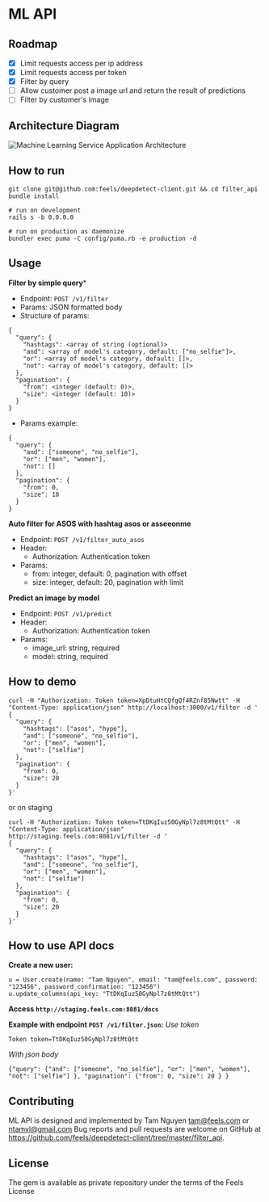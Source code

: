 # ML API

## Roadmap
* [x] Limit requests access per ip address
* [x] Limit requests access per token
* [x] Filter by query
* [ ] Allow customer post a image url and return the result of predictions
* [ ] Filter by customer's image

## Architecture Diagram
![Machine Learning Service Application Architecture](https://c7.staticflickr.com/6/5467/30326223422_fb15e3c2c8_b.jpg)

## How to run
```
git clone git@github.com:feels/deepdetect-client.git && cd filter_api
bundle install

# run on development
rails s -b 0.0.0.0

# run on production as daemonize
bundler exec puma -C config/puma.rb -e production -d
```

## Usage
**Filter by simple query***
- Endpoint: `POST /v1/filter`
- Params: JSON formatted body
- Structure of params:
```
{
  "query": {
    "hashtags": <array of string (optional)>
    "and": <array of model's category, default: ["no_selfie"]>,
    "or": <array of model's category, default: []>,
    "not": <array of model's category, default: []>
  },
  "pagination": {
    "from": <integer (default: 0)>,
    "size": <integer (default: 10)>
  }
}
```
- Params example:
```
{
  "query": {
    "and": ["someone", "no_selfie"],
    "or": ["men", "women"],
    "not": []
  },
  "pagination": {
    "from": 0,
    "size": 10
  }
}
```

**Auto filter for ASOS with hashtag asos or asseeonme**
- Endpoint: `POST /v1/filter_auto_asos`
- Header:
  - Authorization: Authentication token
- Params:
  - from: integer, default: 0, pagination with offset
  - size: integer, default: 20, pagination with limit

**Predict an image by model**
- Endpoint: `POST /v1/predict`
- Header:
  - Authorization: Authentication token
- Params:
  - image_url: string, required
  - model: string, required

## How to demo
```
curl -H "Authorization: Token token=XpDtuHtCQfgQf4RZnf85Nwtt" -H "Content-Type: application/json" http://localhost:3000/v1/filter -d '
{
  "query": {
    "hashtags": ["asos", "hype"],
    "and": ["someone", "no_selfie"],
    "or": ["men", "women"],
    "not": ["selfie"]
  },
  "pagination": {
    "from": 0,
    "size": 20
  }
}'
```
or on staging
```
curl -H "Authorization: Token token=TtDKqIuz50GyNpl7z8tMtQtt" -H "Content-Type: application/json" http://staging.feels.com:8081/v1/filter -d '
{
  "query": {
    "hashtags": ["asos", "hype"],
    "and": ["someone", "no_selfie"],
    "or": ["men", "women"],
    "not": ["selfie"]
  },
  "pagination": {
    "from": 0,
    "size": 20
  }
}'
```

## How to use API docs
**Create a new user:**
```
u = User.create(name: "Tam Nguyen", email: "tam@feels.com", password: "123456", password_confirmation: "123456")
u.update_columns(api_key: "TtDKqIuz50GyNpl7z8tMtQtt")
```

**Access `http://staging.feels.com:8081/docs`**

**Example with endpoint `POST /v1/filter.json`:**
*Use token*
```
Token token=TtDKqIuz50GyNpl7z8tMtQtt
```
*With json body*
```
{"query": {"and": ["someone", "no_selfie"], "or": ["men", "women"], "not": ["selfie"] }, "pagination": {"from": 0, "size": 20 } }
```

## Contributing
ML API is designed and implemented by Tam Nguyen [tam@feels.com](tam@feels.com) or [ntamvl@gmail.com](ntamvl@gmail.com)
Bug reports and pull requests are welcome on GitHub at https://github.com/feels/deepdetect-client/tree/master/filter_api.

## License
The gem is available as private repository under the terms of the Feels License
